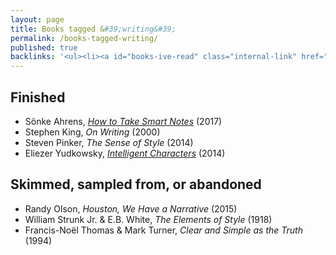 ```yaml
---
layout: page
title: Books tagged &#39;writing&#39;
permalink: /books-tagged-writing/
published: true
backlinks: '<ul><li><a id="books-ive-read" class="internal-link" href="/books-ive-read/">Books I&#39;ve read</a></li></ul>'
---
```




## Finished 
* Sönke Ahrens, _<a id="ahrens-smart-notes" class="internal-link" href="/ahrens-smart-notes/">How to Take Smart Notes</a>_ (2017) 
* Stephen King, _On Writing_ (2000) 
* Steven Pinker, _The Sense of Style_ (2014) 
* Eliezer Yudkowsky, _[Intelligent Characters](https://yudkowsky.tumblr.com/writing)_ (2014) 


## Skimmed, sampled from, or abandoned 
* Randy Olson, _Houston, We Have a Narrative_ (2015) 
* William Strunk Jr. & E.B. White, _The Elements of Style_ (1918) 
* Francis-Noël Thomas & Mark Turner, _Clear and Simple as the Truth_ (1994) 
